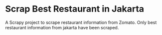 # Scrap Best Restaurant in Jakarta

A Scrapy project to scrape restaurant information from Zomato. Only best restaurant information from jakarta have been scraped.